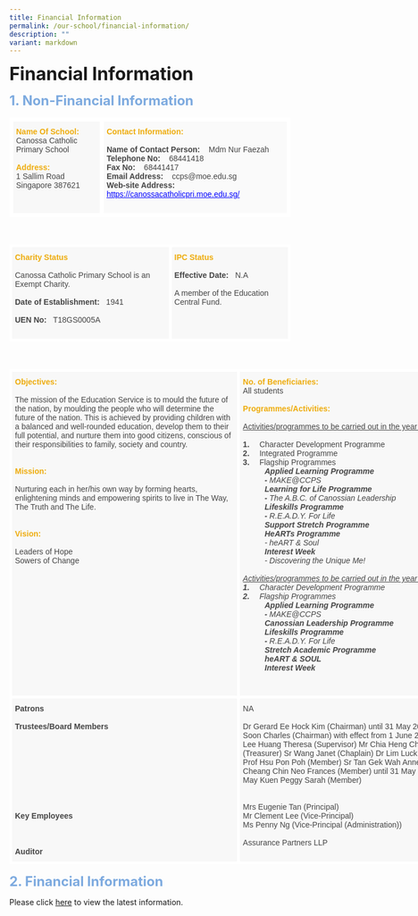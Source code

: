 ```yaml
---
title: Financial Information
permalink: /our-school/financial-information/
description: ""
variant: markdown
---
```

<b><font size="6">Financial Information</font></b>

<b><font size="5" color="#7daadf">1. Non-Financial Information</font></b>

<table style="border-collapse:collapse;border-spacing:0" class="tg">
<thead>
<tr>
<td style="background-color:#F8F8F8;border-color:WHITE;border-style:solid;border-width:7px;color:#454545;font-family:Arial, sans-serif;font-size:14px;overflow:hidden;padding:10px 5px;text-align:left;vertical-align:top;word-break:normal">
<b><font color="#eeac0d">Name Of School:</font></b>
<br>
<span style="color:#454545">Canossa Catholic Primary School</span>
<br>
<br>
<b><font color="#eeac0d">Address:</font></b>
<br>
<span style="color:#454545">1 Sallim Road Singapore 387621</span>
</td>
<td style="background-color:#FAFAFA;border-color:white;border-style:solid;border-width:7px;color:#454545;font-family:Arial, sans-serif;font-size:14px;overflow:hidden;padding:10px 5px;text-align:left;vertical-align:top;word-break:normal">
	<b><font color="#eeac0d">Contact Information:</font></b>
<br>
<br>
<b><span style="color:#454545">Name of Contact Person: &nbsp; &nbsp;</span></b>Mdm Nur Faezah
<br>
	<b><span style="color:#454545">Telephone No: &nbsp; &nbsp;</span></b>68441418
<br>
<b><span style="color:#454545">Fax No: &nbsp; &nbsp;</span></b>68441417
<br>
<b><span style="color:#454545">Email Address: &nbsp; &nbsp;</span></b>ccps@moe.edu.sg
<br>
<b><span style="color:#454545">Web-site Address: &nbsp; &nbsp;</span></b>
<a href="https://www.canossacatholicpri.moe.edu.sg/" target="_blank" rel="noopener noreferrer">
<span style="text-decoration:underline;color:blue">https://canossacatholicpri.moe.edu.sg/</span>
<br>
<br>
</a>
</td>
</tr>
</thead>
</table>

<br>

<table style="border-collapse:collapse;border-spacing:0" class="tg">
<thead>
<tr>
<td style="background-color:#F8F8F8;border-color:white;border-style:solid;border-width:5px;color:#454545;font-family:Arial, sans-serif;font-size:14px;overflow:hidden;padding:10px 5px;text-align:left;vertical-align:top;word-break:normal">
<b><font color="#eeac0d">Charity Status</font></b>
<br>
<br>Canossa Catholic Primary School is an Exempt Charity.
<br><br>
<b><span style="color:#454545">Date of Establishment:</span></b>
<span style="color:#454545">&nbsp; 1941</span>
<br><br>
<b><span style="color:#454545">UEN No:</span></b>
<span style="color:#454545">&nbsp; T18GS0005A</span>
<br>
<br>
</td>
<td style="background-color:#F8F8F8;border-color:white;border-style:solid;border-width:5px;color:#454545;font-family:Arial, sans-serif;font-size:14px;overflow:hidden;padding:10px 5px;text-align:left;vertical-align:top;word-break:normal">
<b><font color="#eeac0d">IPC Status</font></b>                                                   <br>
<br>
<b><span style="color:#454545">Effective Date: &nbsp;</span></b> N.A
<br>
<br>
<span style="color:#454545">A member of the Education Central Fund.   </span>
<br>
<br>
</td>
</tr>
</thead></table>

<br>

<table style="border-collapse:collapse;border-spacing:0;table-layout: fixed; width: 842px" class="tg">
<colgroup>
<col style="width: 411px">
<col style="width: 431px">
</colgroup>
<thead>
<tr>
<th style="background-color:#F8F8F8;border-color:white;border-style:solid;border-width:5px;color:#454545;font-family:Arial, sans-serif;font-size:14px;font-weight:normal;overflow:hidden;padding:10px 5px;text-align:left;vertical-align:top;word-break:normal">
<b><font color="#eeac0d">Objectives:</font></b>
<br>
<br>
The mission of the Education Service is to mould the future of the nation, by moulding the people who will determine the future of the nation. This is achieved by providing children with a balanced and well-rounded education, develop them to their full potential, and nurture them into good citizens, conscious of their responsibilities to family, society and country.
<br>
<br>
<br>
<b><font color="#eeac0d">Mission:</font></b>
<br>
<br>Nurturing each in her/his own way by forming hearts, enlightening minds and empowering spirits to live in The Way, The Truth and The Life.

<br>
<br>
<br>
	<b><font color="#eeac0d">Vision:</font></b>
<br>
<br>
<span style="color:#454545">Leaders of Hope</span>
<br>
<span style="color:#454545">Sowers of Change</span>
<br>
<br>
<br>
<br>
<br>
</th>
<th style="background-color:#F8F8F8;border-color:white;border-style:solid;border-width:5px;color:#454545;font-family:Arial, sans-serif;font-size:14px;font-weight:normal;overflow:hidden;padding:10px 5px;text-align:left;vertical-align:top;word-break:normal">
<b><font color="#eeac0d">No. of Beneficiaries:</font></b>
<br>
All students
<br>
<br>
<b><font color="#eeac0d">Programmes/Activities:</font></b>
<br>
<br>
<span style="text-decoration:underline">Activities/programmes to be carried out in the year (2024): </span>
<br>
<br>
<b>1.</b>  Character Development Programme
<br>
<b>2.</b>  Integrated Programme
<br>
<b>3.</b>  Flagship Programmes
<br>
<em>
<em>
&nbsp; &nbsp; &nbsp; &nbsp; &nbsp; <b>Applied Learning Programme
<br>&nbsp; &nbsp; &nbsp; &nbsp; &nbsp;  -</b> MAKE@CCPS<br>
&nbsp; &nbsp; &nbsp; &nbsp; &nbsp; <b>Learning for Life Programme
<br>&nbsp; &nbsp; &nbsp; &nbsp; &nbsp;  - </b>The A.B.C. of Canossian Leadership<br>	
&nbsp; &nbsp; &nbsp; &nbsp; &nbsp; <b>Lifeskills Programme
<br>&nbsp; &nbsp; &nbsp; &nbsp; &nbsp;  - </b>R.E.A.D.Y. For Life<br>	
&nbsp; &nbsp; &nbsp; &nbsp; &nbsp; <b>Support Stretch Programme</b><br>
&nbsp; &nbsp; &nbsp; &nbsp; &nbsp; <b>HeARTs Programme</b><br>&nbsp; &nbsp; &nbsp; &nbsp; &nbsp; - heART &amp; Soul<br>
&nbsp; &nbsp; &nbsp; &nbsp; &nbsp; <b>Interest Week</b> <br>&nbsp; &nbsp; &nbsp; &nbsp; &nbsp; - Discovering the Unique Me!<br>
</em>
<br>
<span style="text-decoration:underline">Activities/programmes to be carried out in the year (2025): </span>
<br>
<b>1.</b>  Character Development Programme
<br>
<b>2.</b>  Flagship Programmes
<br>
<em>
&nbsp; &nbsp; &nbsp; &nbsp; &nbsp; <b>Applied Learning Programme
<br>&nbsp; &nbsp; &nbsp; &nbsp; &nbsp;  -</b> MAKE@CCPS<br>
&nbsp; &nbsp; &nbsp; &nbsp; &nbsp; <b>Canossian Leadership Programme</b><br>
&nbsp; &nbsp; &nbsp; &nbsp; &nbsp; <b>Lifeskills Programme
<br>&nbsp; &nbsp; &nbsp; &nbsp; &nbsp;  - </b>R.E.A.D.Y. For Life<br>		
&nbsp; &nbsp; &nbsp; &nbsp; &nbsp; <b>Stretch Academic Programme</b><br>	
&nbsp; &nbsp; &nbsp; &nbsp; &nbsp; <b>heART &amp; SOUL</b><br>		
&nbsp; &nbsp; &nbsp; &nbsp; &nbsp; <b>Interest Week</b><br>			
</em>
<br>
<br>
</em></th>
</tr>
</thead>
<tbody>
<tr>
<td style="background-color:#F8F8F8;border-color:white;border-style:solid;border-width:5px;color:#454545;font-family:Arial, sans-serif;font-size:14px;overflow:hidden;padding:10px 5px;text-align:left;vertical-align:top;word-break:normal">
<span style="font-weight:bold">Patrons</span>
<br>
<br>
<span style="font-weight:bold">Trustees/Board Members</span>
<br>
<br>
<br>
<br>
<br>
<br>
<br>
<br>
<br>
<br>
<span style="font-weight:bold">Key Employees</span>
<br>
<br>
<br>
<br>
<span style="font-weight:bold">Auditor</span>
<br>
</td>
<td style="background-color:#F8F8F8;border-color:white;border-style:solid;border-width:5px;color:#454545;font-family:Arial, sans-serif;font-size:14px;overflow:hidden;padding:10px 5px;text-align:left;vertical-align:top;word-break:normal">
NA
<br>
<br>
Dr Gerard Ee Hock Kim (Chairman) until 31 May 2025
Mr Fan Yue Soon Charles (Chairman) with effect from 1 June 2025                                         
Sr Seow Lee Huang Theresa (Supervisor)                                       
Mr Chia Heng Chian Dominic (Treasurer)
Sr Wang Janet (Chaplain)
Dr Lim Luck Siew (Member)                                         
Prof Hsu Pon Poh (Member)
Sr Tan Gek Wah Anne (Member)
Ms Cheang Chin Neo Frances (Member) until 31 May 2025
Ms Yee May Kuen Peggy Sarah (Member)
<br>
<br>
<br>Mrs Eugenie Tan (Principal)
<br>Mr Clement Lee (Vice-Principal)
<br>Ms Penny Ng (Vice-Principal (Administration))
<br>
<br>Assurance Partners LLP
<br>
<br>
</td>
</tr>
</tbody>
</table>



<b><font size="5" color="#7daadf">2. Financial Information</font></b>

Please click&nbsp;[here](https://www.moe.gov.sg/about-us/organisation-structure/fpd/financial-summary)&nbsp;to view the latest information.